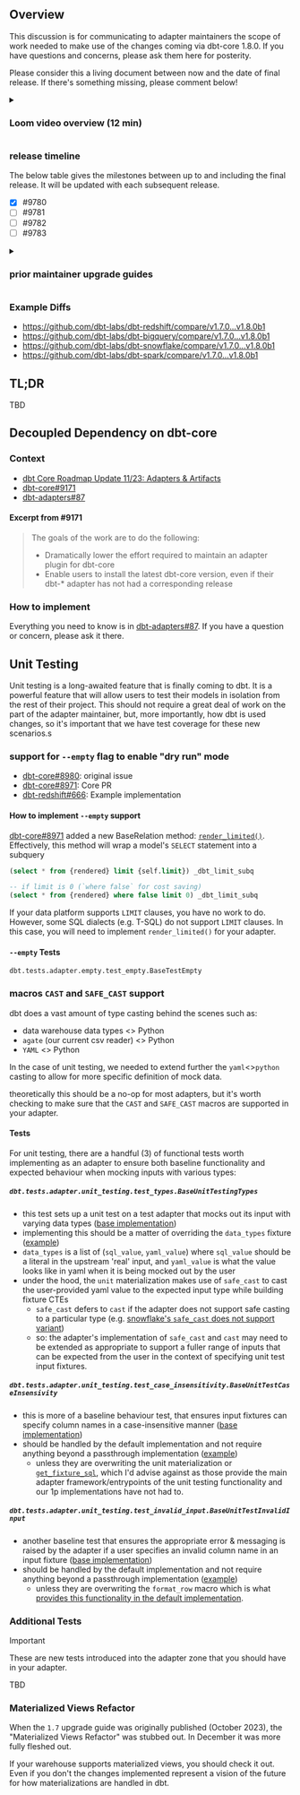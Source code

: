 ## Overview <!-- markdownlint-disable-line MD041 -->

This discussion is for communicating to adapter maintainers the scope of work needed to make use of the changes coming via dbt-core 1.8.0. If you have questions and concerns, please ask them here for posterity.

Please consider this a living document between now and the date of final release. If there's something missing, please comment below!

<details><summary>

### Loom video overview (12 min)

</summary>

TBD

</details>

### release timeline

The below table gives the milestones between up to and including the final release. It will be updated with each subsequent release.

- [x] #9780
- [ ] #9781
- [ ] #9782
- [ ] #9783

<details><summary>

### prior maintainer upgrade guides

</summary>

- #8307
- #7958
- #7213
- #6624
- #6011
- #5468

</details>

### Example Diffs

- <https://github.com/dbt-labs/dbt-redshift/compare/v1.7.0...v1.8.0b1>
- <https://github.com/dbt-labs/dbt-bigquery/compare/v1.7.0...v1.8.0b1>
- <https://github.com/dbt-labs/dbt-snowflake/compare/v1.7.0...v1.8.0b1>
- <https://github.com/dbt-labs/dbt-spark/compare/v1.7.0...v1.8.0b1>

## TL;DR

TBD


## Decoupled Dependency on dbt-core

### Context

- [dbt Core Roadmap Update 11/23: Adapters & Artifacts](https://github.com/dbt-labs/dbt-core/blob/main/docs/roadmap/2023-11-dbt-tng.md#adapters--artifacts)
- [dbt-core#9171](https://github.com/dbt-labs/dbt-core/discussions/9171)
- [dbt-adapters#87](https://github.com/dbt-labs/dbt-adapters/discussions/87)

#### Excerpt from #9171

> The goals of the work are to do the following:
>
> - Dramatically lower the effort required to maintain an adapter plugin for dbt-core
> - Enable users to install the latest dbt-core version, even if their dbt-* adapter has not had a corresponding release

### How to implement

Everything you need to know is in [dbt-adapters#87](https://github.com/dbt-labs/dbt-adapters/discussions/87). If you have a question or concern, please ask it there.

## Unit Testing

Unit testing is a long-awaited feature that is finally coming to dbt. It is a powerful feature that will allow users to test their models in isolation from the rest of their project. This should not require a great deal of work on the part of the adapter maintainer, but, more importantly, how dbt is used changes, so it's important that we have test coverage for these new scenarios.s

### support for `--empty` flag to enable "dry run" mode

- [dbt-core#8980](https://github.com/dbt-labs/dbt-core/issues/8980): original issue
- [dbt-core#8971](https://github.com/dbt-labs/dbt-core/pull/8971): Core PR
- [dbt-redshift#666](https://github.com/dbt-labs/dbt-redshift/issues/666): Example implementation

#### How to implement `--empty` support

[dbt-core#8971](https://github.com/dbt-labs/dbt-core/pull/8971) added a new BaseRelation method: [`render_limited()`](https://github.com/dbt-labs/dbt-core/blob/7967be7bb373a3c737196bc0ebbe31ef6f4ed354/core/dbt/adapters/base/relation.py#L198-L205). Effectively, this method will wrap a model's `SELECT` statement into a subquery

```sql
(select * from {rendered} limit {self.limit}) _dbt_limit_subq

-- if limit is 0 (`where false` for cost saving)
(select * from {rendered} where false limit 0) _dbt_limit_subq
```

If your data platform supports `LIMIT` clauses, you have no work to do. However, some SQL dialects (e.g. T-SQL) do not support `LIMIT` clauses. In this case, you will need to implement `render_limited()` for your adapter.

#### `--empty` Tests

`dbt.tests.adapter.empty.test_empty.BaseTestEmpty`

### macros `CAST` and `SAFE_CAST` support

dbt does a vast amount of type casting behind the scenes such as:

- data warehouse data types <> Python
- `agate` (our current csv reader) <> Python
- `YAML` <> Python

In the case of unit testing, we needed to extend further the `yaml`<>`python` casting to allow for more specific definition of mock data.

theoretically this should be a no-op for most adapters, but it's worth checking to make sure that the `CAST` and `SAFE_CAST` macros are supported in your adapter.

#### Tests

For unit testing, there are a handful (3) of functional tests worth implementing as an adapter to ensure both baseline functionality and expected behaviour when mocking inputs with various types:

##### `dbt.tests.adapter.unit_testing.test_types.BaseUnitTestingTypes`

- this test sets up a unit test on a test adapter that mocks out its input with varying data types ([base implementation](https://github.com/dbt-labs/dbt-adapters/blob/main/dbt-tests-adapter/dbt/tests/adapter/unit_testing/test_types.py))
- implementing this should be a matter of overriding the `data_types` fixture ([example](https://github.com/dbt-labs/dbt-bigquery/blob/main/tests/functional/adapter/unit_testing/test_unit_testing.py#L9))
- `data_types` is a list of (`sql_value`, `yaml_value`) where `sql_value` should be a literal in the upstream 'real' input, and `yaml_value` is what the value looks like in yaml when it is being mocked out by the user
- under the hood, the `unit` materialization makes use of `safe_cast` to cast the user-provided yaml value to the expected input type while building fixture CTEs
    - `safe_cast` defers to `cast` if the adapter does not support safe casting to a particular type (e.g. [snowflake's `safe_cast` does not support variant](https://github.com/dbt-labs/dbt-snowflake/blob/main/dbt/include/snowflake/macros/utils/safe_cast.sql#L7))
    - so: the adapter's implementation of `safe_cast` and `cast` may need to be extended as appropriate to support a fuller range of inputs that can be expected from the user in the context of specifying unit test input fixtures.

##### `dbt.tests.adapter.unit_testing.test_case_insensitivity.BaseUnitTestCaseInsensivity`

- this is more of a baseline behaviour test, that ensures input fixtures can specify column names in a case-insensitive manner ([base implementation](https://github.com/dbt-labs/dbt-adapters/blob/main/dbt-tests-adapter/dbt/tests/adapter/unit_testing/test_case_insensitivity.py))
- should be handled by the default implementation and not require anything beyond a passthrough implementation ([example](https://github.com/dbt-labs/dbt-bigquery/pull/1031/files#diff-fa16d6a4b96751c43394815126f09d409c56cc89baff1a089af16c15e55118baR59))
    - unless they are overwriting the unit materialization or [`get_fixture_sql`](https://github.com/dbt-labs/dbt-adapters/blob/35bd3629c390cf87a0e52d999679cc5e33f36c8f/dbt/include/global_project/macros/unit_test_sql/get_fixture_sql.sql#L1), which I'd advise against as those provide the main adapter framework/entrypoints of the unit testing functionality and our 1p implementations have not had to.

##### `dbt.tests.adapter.unit_testing.test_invalid_input.BaseUnitTestInvalidInput`

- another baseline test that ensures the appropriate error & messaging is raised by the adapter if a user specifies an invalid column name in an input fixture ([base implementation](https://github.com/dbt-labs/dbt-adapters/blob/main/dbt-tests-adapter/dbt/tests/adapter/unit_testing/test_invalid_input.py))
- should be handled by the default implementation and not require anything beyond a passthrough implementation ([example](https://github.com/dbt-labs/dbt-bigquery/pull/1031/files#diff-fa16d6a4b96751c43394815126f09d409c56cc89baff1a089af16c15e55118baR63))
    - unless they are overwriting the `format_row` macro which is what [provides this functionality in the default implementation](https://github.com/dbt-labs/dbt-adapters/blob/35bd3629c390cf87a0e52d999679cc5e33f36c8f/dbt/include/global_project/macros/unit_test_sql/get_fixture_sql.sql#L75-L78).

### Additional Tests

> [!IMPORTANT]
These are new tests introduced into the adapter zone that you should have in your adapter.

TBD

### Materialized Views Refactor

When the `1.7` upgrade guide was originally published (October 2023), the "Materialized Views Refactor" was stubbed out. In December it was more fully fleshed out.

If your warehouse supports materialized views, you should check it out. Even if you don't the changes implemented represent a vision of the future for how materializations are handled in dbt.
